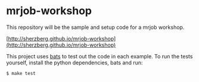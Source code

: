 mrjob-workshop
===============

This repository will be the sample and setup code
for a mrjob workshop.

[http://sherzberg.github.io/mrjob-workshop](http://sherzberg.github.io/mrjob-workshop)

This project uses [bats](https://github.com/sstephenson/bats) to test out the code in each
example. To run the tests yourself, install the python dependencies, bats and run:

```bash
$ make test
```
